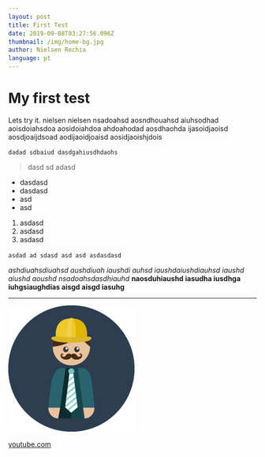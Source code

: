 ```yaml
---
layout: post
title: First Test
date: 2019-09-08T03:27:56.096Z
thumbnail: /img/home-bg.jpg
author: Nielsen Rechia
language: pt
---
```

# My first test

Lets try it. nielsen nielsen nsadoahsd aosndhouahsd aiuhsodhad aoisdoiahsdoa aosidoiahdoa
ahdoahodad aosdhaohda ijasoidjaoisd aosdjoaijdsoad aodijaoidjoaisd aosidjaoishjdois

```
dadad sdbaiud dasdgahiusdhdaohs
```

> dasd sd adasd

* dasdasd
* dasdasd
* asd
* asd

1. asdasd
2. asdasd
3. asdasd

`asdad ad sdasd asd asd asdasdasd`

_ashdiuahsdiuahsd aushdiuah iaushdi auhsd iaushdaiushdiauhsd iaushd aiushd aoushd nsadoahsdasdhiauhd_
**naosduhiaushd iasudha iusdhga iuhgsiaughdias aisgd aisgd iasuhg**

****

![](/img/profile.png "imagem")



[youtube.com](youtube.com)
